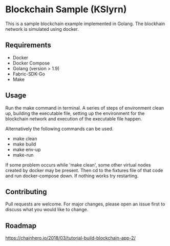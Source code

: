 # Blockchain Sample (KSlyrn)

This is a sample blockchain example implemented in Golang. The blockhain network is simulated using docker.

## Requirements
* Docker
* Docker Compose
* Golang (version > 1.9)
* Fabric-SDK-Go
* Make

## Usage
Run the make command in terminal. A series of steps of environment clean up, building the executable file, 
setting up the environment for the blockchain network and execution of the executable file happen.

Alternatively the following commands can be used.
* make clean
* make build
* make env-up
* make-run

If some problem occurs while 'make clean', some other virtual nodes created by docker may be present.
Then cd to the fixtures file of that code and run docker-compose down. If nothing works try restarting.

## Contributing
Pull requests are welcome. For major changes, please open an issue first to discuss what you would like to change.

## Roadmap
https://chainhero.io/2018/03/tutorial-build-blockchain-app-2/
